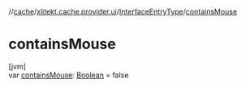 //[cache](../../../index.md)/[xlitekt.cache.provider.ui](../index.md)/[InterfaceEntryType](index.md)/[containsMouse](contains-mouse.md)

# containsMouse

[jvm]\
var [containsMouse](contains-mouse.md): [Boolean](https://kotlinlang.org/api/latest/jvm/stdlib/kotlin/-boolean/index.html) = false
